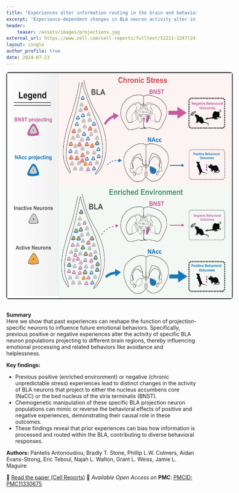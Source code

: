 ```yaml
---
title: "Experiences alter information routing in the brain and behavioral outcomes"
excerpt: "Experience-dependent changes in BLA neuron activity alter information flow, shaping behavior."
header:
    teaser: /assets/images/projections.jpg
external_url: https://www.cell.com/cell-reports/fulltext/S2211-1247(24)00818-0
layout: single
author_profile: true
date: 2024-07-23
---
```


<a href="https://www.cell.com/cell-reports/fulltext/S2211-1247(24)00818-0">
  <img src="/assets/images/projections.jpg" alt="projections" style="max-width: 600px; margin-bottom: 1rem; border-radius: 6px;">
</a>

**Summary**  
Here we show that past experiences can reshape the function of projection-specific neurons to influence future emotional behaviors. Specifically, previous positive or negative experiences alter the activity of specific BLA neuron populations projecting to different brain regions, thereby influencing emotional processing and related behaviors like avoidance and helplessness.

**Key findings:**
- Previous positive (enriched environment) or negative (chronic unpredictable stress) experiences lead to distinct changes in the activity of BLA neurons that project to either the nucleus accumbens core (NaCC) or the bed nucleus of the stria terminalis (BNST).
- Chemogenetic manipulation of these specific BLA projection neuron populations can mimic or reverse the behavioral effects of positive and negative experiences, demonstrating their causal role in these outcomes.
- These findings reveal that prior experiences can bias how information is processed and routed within the BLA, contributing to diverse behavioral responses.

**Authors:**  Pantelis Antonoudiou, Bradly T. Stone, Phillip L.W. Colmers, Aidan Evans-Strong, Eric Teboul, Najah L. Walton, Grant L. Weiss, Jamie L. Maguire

🔗 [Read the paper (Cell Reports)](https://www.cell.com/cell-reports/fulltext/S2211-1247(24)00818-0)
📖 *Available Open Access on* **PMC**: [PMCID: PMC11330675](https://www.ncbi.nlm.nih.gov/pmc/articles/PMC11330675/)
